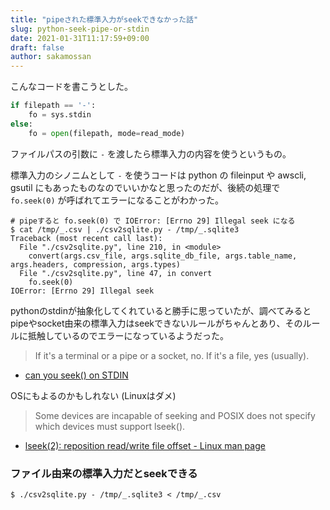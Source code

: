 ```yaml
---
title: "pipeされた標準入力がseekできなかった話"
slug: python-seek-pipe-or-stdin
date: 2021-01-31T11:17:59+09:00
draft: false
author: sakamossan
---
```


こんなコードを書こうとした。

```py
if filepath == '-':
    fo = sys.stdin
else:
    fo = open(filepath, mode=read_mode)
```

ファイルパスの引数に `-` を渡したら標準入力の内容を使うというもの。

標準入力のシノニムとして `-` を使うコードは python の fileinput や awscli, gsutil にもあったものなのでいいかなと思ったのだが、後続の処理で `fo.seek(0)` が呼ばれてエラーになることがわかった。

```console
# pipeすると fo.seek(0) で IOError: [Errno 29] Illegal seek になる
$ cat /tmp/_.csv | ./csv2sqlite.py - /tmp/_.sqlite3
Traceback (most recent call last):
  File "./csv2sqlite.py", line 210, in <module>
    convert(args.csv_file, args.sqlite_db_file, args.table_name, args.headers, compression, args.types)
  File "./csv2sqlite.py", line 47, in convert
    fo.seek(0)
IOError: [Errno 29] Illegal seek
```

pythonのstdinが抽象化してくれていると勝手に思っていたが、調べてみるとpipeやsocket由来の標準入力はseekできないルールがちゃんとあり、そのルールに抵触しているのでエラーになっているようだった。

> If it's a terminal or a pipe or a socket, no. If it's a file, yes (usually).

- [can you seek() on STDIN](https://www.perlmonks.org/?node_id=255413)

OSにもよるのかもしれない (Linuxはダメ)

> Some devices are incapable of seeking and POSIX does not specify which devices must support lseek().

- [lseek(2): reposition read/write file offset - Linux man page](https://linux.die.net/man/2/lseek)


### ファイル由来の標準入力だとseekできる

```console
$ ./csv2sqlite.py - /tmp/_.sqlite3 < /tmp/_.csv
```
